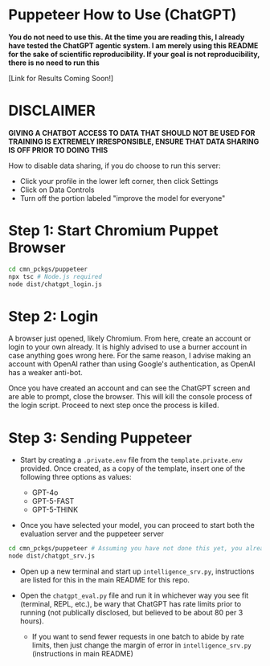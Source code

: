 # Puppeteer How to Use (ChatGPT)

**You do not need to use this. At the time you are reading this, I already have tested the ChatGPT agentic system. I am merely using this README for the sake of scientific reproducibility. If your goal is not reproducibility, there is no need to run this**

[Link for Results Coming Soon!]

# DISCLAIMER

**GIVING A CHATBOT ACCESS TO DATA THAT SHOULD NOT BE USED FOR TRAINING IS EXTREMELY IRRESPONSIBLE, ENSURE THAT DATA SHARING IS OFF PRIOR TO DOING THIS**

How to disable data sharing, if you do choose to run this server:

- Click your profile in the lower left corner, then click Settings
- Click on Data Controls
- Turn off the portion labeled "improve the model for everyone"

# Step 1: Start Chromium Puppet Browser

```bash
cd cmn_pckgs/puppeteer
npx tsc # Node.js required
node dist/chatgpt_login.js 
```

# Step 2: Login

A browser just opened, likely Chromium. From here, create an account or login to your own already. It is highly advised to use a burner account in case anything goes wrong here. For the same reason, I advise making an account with OpenAI rather than using Google's authentication, as OpenAI has a weaker anti-bot.

Once you have created an account and can see the ChatGPT screen and are able to prompt, close the browser. This will kill the console process of the login script. Proceed to next step once the process is killed.

# Step 3: Sending Puppeteer

* Start by creating a `.private.env` file from the `template.private.env` provided. Once created, as a copy of the template, insert one of the following three options as values:
    - GPT-4o
    - GPT-5-FAST
    - GPT-5-THINK

* Once you have selected your model, you can proceed to start both the evaluation server and the puppeteer server

```bash
cd cmn_pckgs/puppeteer # Assuming you have not done this yet, you already have done this if you are in the same terminal you used to log in.
node dist/chatgpt_srv.js
```

* Open up a new terminal and start up `intelligence_srv.py`, instructions are listed for this in the main README for this repo.

* Open the `chatgpt_eval.py` file and run it in whichever way you see fit (terminal, REPL, etc.), be wary that ChatGPT has rate limits prior to running (not publically disclosed, but believed to be about 80 per 3 hours).
    - If you want to send fewer requests in one batch to abide by rate limits, then just change the margin of error in `intelligence_srv.py` (instructions in main README)



